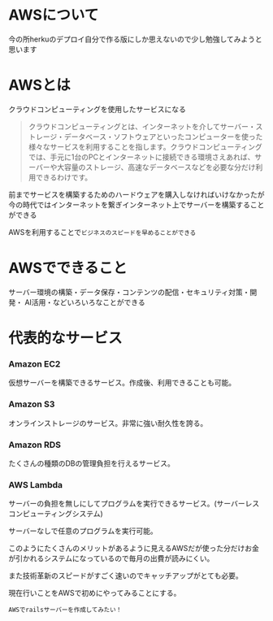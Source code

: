 # AWSについて

今の所herkuのデプロイ自分で作る版にしか思えないので少し勉強してみようと思います

# AWSとは

クラウドコンピューティングを使用したサービスになる

>クラウドコンピューティングとは、インターネットを介してサーバー・ストレージ・データベース・ソフトウェアといったコンピューターを使った様々なサービスを利用することを指します。クラウドコンピューティングでは、手元に1台のPCとインターネットに接続できる環境さえあれば、サーバーや大容量のストレージ、高速なデータベースなどを必要な分だけ利用できるわけです。


前までサービスを構築するためのハードウェアを購入しなければいけなかったが今の時代ではインターネットを繋ぎインターネット上でサーバーを構築することができる

AWSを利用することで`ビジネスのスピードを早めることができる`

# AWSでできること

サーバー環境の構築・データ保存・コンテンツの配信・セキュリティ対策・開発・ AI活用・などいろいろなことができる

# 代表的なサービス

### Amazon EC2

仮想サーバーを構築できるサービス。作成後、利用できることも可能。

### Amazon S3

オンラインストレージのサービス。非常に強い耐久性を誇る。

### Amazon RDS

たくさんの種類のDBの管理負担を行えるサービス。

### AWS Lambda

サーバーの負担を無しにしてプログラムを実行できるサービス。(サーバーレスコンピューティングシステム)

サーバーなしで任意のプログラムを実行可能。


このようにたくさんのメリットがあるように見えるAWSだが使った分だけお金が引かれるシステムになっているので毎月の出費が読みにくい。

また技術革新のスピードがすごく速いのでキャッチアップがとても必要。


現在行いことをAWSで初めにやってみることにする。

`AWSでrailsサーバーを作成してみたい！`


